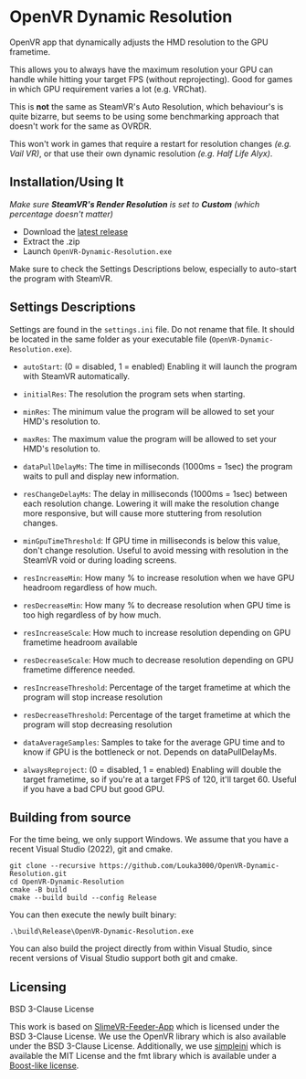 # OpenVR Dynamic Resolution

OpenVR app that dynamically adjusts the HMD resolution to the GPU frametime.

This allows you to always have the maximum resolution your GPU can handle while hitting your target FPS (without reprojecting). Good for games in which GPU requirement varies a lot (e.g. VRChat).

This is **not** the same as SteamVR's Auto Resolution, which behaviour's is quite bizarre, but seems to be using some benchmarking approach that doesn't work for the same as OVRDR.

This won't work in games that require a restart for resolution changes _(e.g. Vail VR)_, or that use their own dynamic resolution _(e.g. Half Life Alyx)_.

## Installation/Using It

_Make sure **SteamVR's Render Resolution** is set to **Custom** (which percentage doesn't matter)_

- Download the [latest release ](https://github.com/Louka3000/OpenVR-Dynamic-Resolution/releases/latest/download/OpenVR-Dynamic-Resolution.zip)
- Extract the .zip
- Launch `OpenVR-Dynamic-Resolution.exe`

Make sure to check the Settings Descriptions below, especially to auto-start the program with SteamVR.

## Settings Descriptions

Settings are found in the `settings.ini` file. Do not rename that file. It should be located in the same folder as your executable file (`OpenVR-Dynamic-Resolution.exe`).

- `autoStart`: (0 = disabled, 1 = enabled) Enabling it will launch the program with SteamVR automatically.

- `initialRes`: The resolution the program sets when starting.

- `minRes`: The minimum value the program will be allowed to set your HMD's resolution to.

- `maxRes`: The maximum value the program will be allowed to set your HMD's resolution to.

- `dataPullDelayMs`: The time in milliseconds (1000ms = 1sec) the program waits to pull and display new information.

- `resChangeDelayMs`: The delay in milliseconds (1000ms = 1sec) between each resolution change. Lowering it will make the resolution change more responsive, but will cause more stuttering from resolution changes.

- `minGpuTimeThreshold`: If GPU time in milliseconds is below this value, don't change resolution. Useful to avoid messing with resolution in the SteamVR void or during loading screens.

- `resIncreaseMin`: How many % to increase resolution when we have GPU headroom regardless of how much.

- `resDecreaseMin`: How many % to decrease resolution when GPU time is too high regardless of by how much.

- `resIncreaseScale`: How much to increase resolution depending on GPU frametime headroom available

- `resDecreaseScale`: How much to decrease resolution depending on GPU frametime difference needed.

- `resIncreaseThreshold`: Percentage of the target frametime at which the program will stop increase resolution

- `resDecreaseThreshold`: Percentage of the target frametime at which the program will stop decreasing resolution

- `dataAverageSamples`: Samples to take for the average GPU time and to know if GPU is the bottleneck or not. Depends on dataPullDelayMs.

- `alwaysReproject`: (0 = disabled, 1 = enabled) Enabling will double the target frametime, so if you're at a target FPS of 120, it'll target 60. Useful if you have a bad CPU but good GPU.


## Building from source

For the time being, we only support Windows. We assume that you have a recent Visual Studio (2022), git and cmake.

```
git clone --recursive https://github.com/Louka3000/OpenVR-Dynamic-Resolution.git
cd OpenVR-Dynamic-Resolution
cmake -B build
cmake --build build --config Release
```

You can then execute the newly built binary:
```
.\build\Release\OpenVR-Dynamic-Resolution.exe
```

You can also build the project directly from within Visual Studio, since recent versions of Visual Studio support both git and cmake.

## Licensing

BSD 3-Clause License

This work is based on [SlimeVR-Feeder-App](https://github.com/SlimeVR/SlimeVR-Feeder-App) which is licensed under the BSD 3-Clause License. We use the OpenVR library which is also available under the BSD 3-Clause License. Additionally, we use [simpleini](https://github.com/brofield/simpleini) which is available the MIT License and the fmt library which is available under a [Boost-like license](https://github.com/fmtlib/fmt/blob/master/LICENSE.rst).
